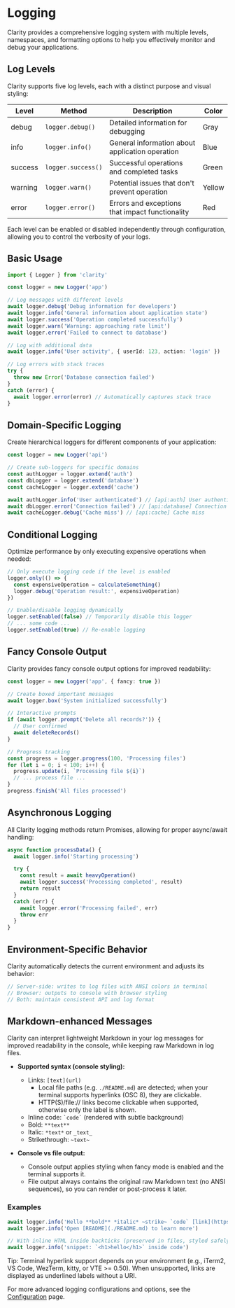 # Logging

Clarity provides a comprehensive logging system with multiple levels, namespaces, and formatting options to help you effectively monitor and debug your applications.

## Log Levels

Clarity supports five log levels, each with a distinct purpose and visual styling:

| Level | Method | Description | Color |
|-------|--------|-------------|-------|
| debug | `logger.debug()` | Detailed information for debugging | Gray |
| info | `logger.info()` | General information about application operation | Blue |
| success | `logger.success()` | Successful operations and completed tasks | Green |
| warning | `logger.warn()` | Potential issues that don't prevent operation | Yellow |
| error | `logger.error()` | Errors and exceptions that impact functionality | Red |

Each level can be enabled or disabled independently through configuration, allowing you to control the verbosity of your logs.

## Basic Usage

```ts
import { Logger } from 'clarity'

const logger = new Logger('app')

// Log messages with different levels
await logger.debug('Debug information for developers')
await logger.info('General information about application state')
await logger.success('Operation completed successfully')
await logger.warn('Warning: approaching rate limit')
await logger.error('Failed to connect to database')

// Log with additional data
await logger.info('User activity', { userId: 123, action: 'login' })

// Log errors with stack traces
try {
  throw new Error('Database connection failed')
}
catch (error) {
  await logger.error(error) // Automatically captures stack trace
}
```

## Domain-Specific Logging

Create hierarchical loggers for different components of your application:

```ts
const logger = new Logger('api')

// Create sub-loggers for specific domains
const authLogger = logger.extend('auth')
const dbLogger = logger.extend('database')
const cacheLogger = logger.extend('cache')

await authLogger.info('User authenticated') // [api:auth] User authenticated
await dbLogger.error('Connection failed') // [api:database] Connection failed
await cacheLogger.debug('Cache miss') // [api:cache] Cache miss
```

## Conditional Logging

Optimize performance by only executing expensive operations when needed:

```ts
// Only execute logging code if the level is enabled
logger.only(() => {
  const expensiveOperation = calculateSomething()
  logger.debug('Operation result:', expensiveOperation)
})

// Enable/disable logging dynamically
logger.setEnabled(false) // Temporarily disable this logger
// ... some code ...
logger.setEnabled(true) // Re-enable logging
```

## Fancy Console Output

Clarity provides fancy console output options for improved readability:

```ts
const logger = new Logger('app', { fancy: true })

// Create boxed important messages
await logger.box('System initialized successfully')

// Interactive prompts
if (await logger.prompt('Delete all records?')) {
  // User confirmed
  await deleteRecords()
}

// Progress tracking
const progress = logger.progress(100, 'Processing files')
for (let i = 0; i < 100; i++) {
  progress.update(i, `Processing file ${i}`)
  // ... process file ...
}
progress.finish('All files processed')
```

## Asynchronous Logging

All Clarity logging methods return Promises, allowing for proper async/await handling:

```ts
async function processData() {
  await logger.info('Starting processing')

  try {
    const result = await heavyOperation()
    await logger.success('Processing completed', result)
    return result
  }
  catch (err) {
    await logger.error('Processing failed', err)
    throw err
  }
}
```

## Environment-Specific Behavior

Clarity automatically detects the current environment and adjusts its behavior:

```ts
// Server-side: writes to log files with ANSI colors in terminal
// Browser: outputs to console with browser styling
// Both: maintain consistent API and log format
```

## Markdown-enhanced Messages

Clarity can interpret lightweight Markdown in your log messages for improved readability in the console, while keeping raw Markdown in log files.

- **Supported syntax (console styling):**
  - Links: `[text](url)`
    - Local file paths (e.g. `./README.md`) are detected; when your terminal supports hyperlinks (OSC 8), they are clickable.
    - HTTP(S)/file:// links become clickable when supported, otherwise only the label is shown.
  - Inline code: `` `code` `` (rendered with subtle background)
  - Bold: `**text**`
  - Italic: `*text*` or `_text_`
  - Strikethrough: `~text~`

- **Console vs file output:**
  - Console output applies styling when fancy mode is enabled and the terminal supports it.
  - File output always contains the original raw Markdown text (no ANSI sequences), so you can render or post-process it later.

### Examples

```ts
await logger.info('Hello **bold** *italic* ~strike~ `code` [link](https://example.com)')
await logger.info('Open [README](./README.md) to learn more')

// With inline HTML inside backticks (preserved in files, styled safely in console)
await logger.info('snippet: `<h1>hello</h1>` inside code')
```

Tip: Terminal hyperlink support depends on your environment (e.g., iTerm2, VS Code, WezTerm, kitty, or VTE >= 0.50). When unsupported, links are displayed as underlined labels without a URI.

For more advanced logging configurations and options, see the [Configuration](/advanced/configuration) page.
